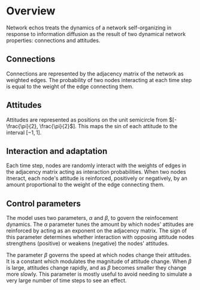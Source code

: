 # Overview

Network echos treats the dynamics of a network self-organizing in response to information diffusion as the result of two dynamical network properties: connections and attitudes.

## Connections

Connections are represented by the adjacency matrix of the network as weighted edges. The probability of two nodes interacting at each time step is equal to the weight of the edge connecting them.

## Attitudes

Attitudes are represented as positions on the unit semicircle from $[-\frac{\pi}{2}, \frac{\pi}{2}$]. This maps the sin of each attitude to the interval $[-1, 1]$.

## Interaction and adaptation

Each time step, nodes are randomly interact with the weights of edges in the adjacency matrix acting as interaction probabilities. When two nodes itneract, each node's attitude is reinforced, positively or negatively, by an amount proportional to the weight of the edge connecting them.

## Control parameters

The model uses two parameters, $\alpha$ and $\beta$, to govern the reinfocement dynamics. The $\alpha$ parameter tunes the amount by which nodes' attitudes are reinforced by acting as an exponent on the adjacency matrix. The sign of this parameter determines whether interaction with opposing attitude nodes strengthens (positive) or weakens (negative) the nodes' attitudes.

The parameter $\beta$ governs the speed at which nodes change their attitudes. It is a constant which modulates the magnitude of attitude change. When $\beta$ is large, attitudes change rapidly, and as $\beta$ becomes smaller they change more slowly. This parameter is mostly useful to avoid needing to simulate a very large number of time steps to see an effect.
